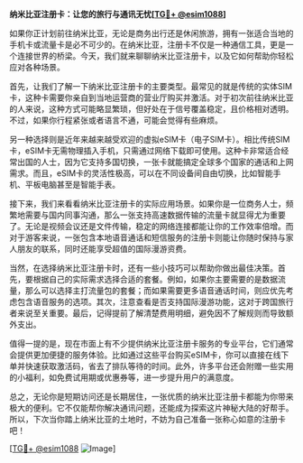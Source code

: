 **纳米比亚注册卡：让您的旅行与通讯无忧[[TG💪+ @esim1088](https://t.me/s/esim1088)]**

如果你正计划前往纳米比亚，无论是商务出行还是休闲旅游，拥有一张适合当地的手机卡或流量卡是必不可少的。在纳米比亚，注册卡不仅是一种通信工具，更是一个连接世界的桥梁。今天，我们就来聊聊纳米比亚注册卡，以及它如何帮助你轻松应对各种场景。

首先，让我们了解一下纳米比亚注册卡的主要类型。最常见的就是传统的实体SIM卡，这种卡需要你亲自到当地运营商的营业厅购买并激活。对于初次前往纳米比亚的人来说，这种方式可能略显繁琐，但好处在于信号覆盖稳定，且价格相对透明。不过，如果你行程紧张或者语言不通，可能会觉得有些麻烦。

另一种选择则是近年来越来越受欢迎的虚拟eSIM卡（电子SIM卡）。相比传统SIM卡，eSIM卡无需物理插入手机，只需通过网络下载即可使用。这种卡非常适合经常出国的人士，因为它支持多国切换，一张卡就能搞定全球多个国家的通话和上网需求。而且，eSIM卡的灵活性极高，可以在不同设备间自由切换，比如智能手机、平板电脑甚至是智能手表。

接下来，我们来看看纳米比亚注册卡的实际应用场景。如果你是一位商务人士，频繁地需要与国内同事沟通，那么一张支持高速数据传输的流量卡就显得尤为重要了。无论是视频会议还是文件传输，稳定的网络连接都能让你的工作效率倍增。而对于游客来说，一张包含本地语音通话和短信服务的注册卡则能让你随时保持与家人朋友的联系，同时还能享受超值的国际漫游资费。

当然，在选择纳米比亚注册卡时，还有一些小技巧可以帮助你做出最佳决策。首先，要根据自己的实际需求选择合适的套餐。例如，如果你主要需要的是数据流量，那么可以选择主打流量包的套餐；而如果需要更多语音通话时间，则应优先考虑包含语音服务的选项。其次，注意查看是否支持国际漫游功能，这对于跨国旅行者来说至关重要。最后，记得提前了解清楚费用明细，避免因不了解规则而导致额外支出。

值得一提的是，现在市面上有不少提供纳米比亚注册卡服务的专业平台，它们通常会提供更加便捷的服务体验。比如通过这些平台购买eSIM卡，你可以直接在线下单并快速获取激活码，省去了排队等待的时间。此外，许多平台还会附赠一些实用的小福利，如免费试用期或优惠券等，进一步提升用户的满意度。

总之，无论你是短期访问还是长期居住，一张优质的纳米比亚注册卡都能为你带来极大的便利。它不仅能帮你解决通讯问题，还能成为探索这片神秘大陆的好帮手。所以，下次当你踏上纳米比亚的土地时，不妨为自己准备一张称心如意的注册卡吧！

[[TG💪+ @esim1088](https://t.me/s/esim1088) ![Image](https://i.postimg.cc/4NQfJmqS/Snipaste-2025-05-13-00-14-12.png)]